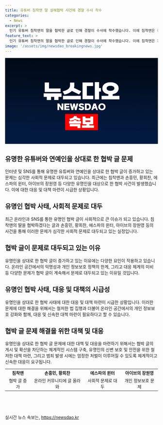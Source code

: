 ```yaml
---
title: 유튜버 침착맨 딸 살해협박 사건에 경찰 수사 착수
categories:
  - News
excerpt: >
  인기 유튜버 침착맨의 딸을 협박한 글로 인해 경찰이 수사에 착수했습니다. 이에 침착맨은 강력한 대응을 예고하며 법률 대리를 통해 신변 보호를 요청했습니다. 이와 관련해 유명인을 향한 협박 글이 계속 문제가 되고 있습니다. 최근에는 축구선수 손흥민과 황희찬, 걸그룹 에스파의 윈터와 장원영 등을 대상으로 한 협박 글이 나와 경찰이 관련 수사에 착수했습니다. 사회적 영향력이 있는 인물을 향한 이러한 위협은 심각한 문제로 대두되고 있습니다.
feature_text: >
  인기 유튜버 침착맨의 딸을 협박한 글로 인해 경찰이 수사에 착수했습니다. 이에 침착맨은 강력한 대응을 예고하며 법률 대리를 통해 신변 보호를 요청했습니다. 이와 관련해 유명인을 향한 협박 글이 계속 문제가 되고 있습니다. 최근에는 축구선수 손흥민과 황희찬, 걸그룹 에스파의 윈터와 장원영 등을 대상으로 한 협박 글이 나와 경찰이 관련 수사에 착수했습니다. 사회적 영향력이 있는 인물을 향한 이러한 위협은 심각한 문제로 대두되고 있습니다.
image: '/assets/img/newsdao_breakingnews.jpg'
---
```


<p><img src="/assets/img/newsdao_breakingnews.jpg" alt="firstkoreanews 속보" /></p>

<h2 data-ke-size="size26">유명한 유튜버와 연예인을 상대로 한 협박 글 문제</h2>

<p data-ke-size="size16">인터넷 및 SNS를 통해 유명한 유튜버와 연예인을 상대로 한 협박 글이 증가하고 있는 문제는 심각한 사회적 문제로 대두되고 있습니다. 최근에는 침착맨과 손흥민, 황희찬, 에스파의 윈터, 아이브의 장원영 등 다양한 유명인을 대상으로 한 협박 사건이 발생했습니다. 이에 대한 대응 및 대책 마련이 시급한 상황입니다.</p>

<h2 data-ke-size="size26">유명인 협박 사태, 사회적 문제로 대두</h2>

<p data-ke-size="size16">최근 온라인과 SNS를 통한 유명인 협박 글이 사회적으로 큰 이슈가 되고 있습니다. 침착맨의 딸을 협박하겠다는 글과 손흥민, 황희찬, 에스파의 윈터, 아이브의 장원영 등의 사건을 통해 이러한 문제가 심각한 사회적 문제로 대두되고 있는 실정입니다.</p>

<h2 data-ke-size="size26">협박 글이 문제로 대두되고 있는 이유</h2>

<p data-ke-size="size16">유명인을 상대로 한 협박 글이 증가하고 있는 이유에는 다양한 요인이 작용하고 있습니다. 온라인 공간에서의 익명성과 개인 정보보호 정책의 한계, 그리고 대응 체계의 미비 등 다양한 문제가 협박 글이 계속해서 문제로 대두되고 있는 이유일 것입니다.</p>

<h2 data-ke-size="size26">유명인 협박 사태, 대응 및 대책의 시급성</h2>

<p data-ke-size="size16">유명인을 상대로 한 협박 사태에 대한 대응 및 대책 마련이 시급한 상황입니다. 이러한 문제에 대한 해결을 위해서는 철저한 법 집행과 더불어 온라인 공간에서의 개인 정보보호 강화와 함께, 대응 및 신속한 대책 마련이 필요하다고 할 수 있습니다.</p>

<h2 data-ke-size="size26">협박 글 문제 해결을 위한 대책 및 대응</h2>

<p data-ke-size="size16">유명인을 상대로 한 협박 글 문제에 대한 대책 및 대응을 마련하기 위해서는 협박 글의 게시 및 확산을 차단하는 체계적인 시스템 구축, 유명인의 신변 보호 및 안전을 위한 철저한 대책 마련, 그리고 범죄 발생 시에는 엄정한 처벌이 이루어질 수 있도록 체계적이고 신속한 대응이 요구됩니다.</p>

<table>
    <tbody>
        <tr>
            <td style="text-align: center; height: 17px;"><b>침착맨</b></td>
            <td style="text-align: center; height: 17px;"><b>손흥민, 황희찬</b></td>
            <td style="text-align: center; height: 17px;"><b>에스파의 윈터</b></td>
            <td style="text-align: center; height: 17px;"><b>아이브의 장원영</b></td>
        </tr>
        <tr>
            <td style="text-align: center; height: 17px;">협박 글 증가</td>
            <td style="text-align: center; height: 17px;">온라인 커뮤니티에 글 올라와</td>
            <td style="text-align: center; height: 17px;">사회적 문제로 대두</td>
            <td style="text-align: center; height: 17px;">개인 정보보호 문제<br></td>
        </tr>
    </tbody>
</table>

<p data-ke-size="size16">&nbsp;</p>

<p data-ke-size="size16">&nbsp;</p>
실시간 뉴스 속보는, <a href="https://newsdao.kr" rel="dofollow">https://newsdao.kr</a>


